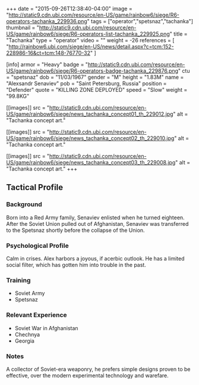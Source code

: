 +++
date = "2015-09-26T12:38:40-04:00"
image = "http://static9.cdn.ubi.com/resource/en-US/game/rainbow6/siege/R6-operators-tachanka_229936.png"
tags = ["operator","spetsnaz","tachanka"]
thumbnail = "http://static9.cdn.ubi.com/resource/en-US/game/rainbow6/siege/R6-operators-list-tachanka_229925.png"
title = "Tachanka"
type = "operator"
video = ""
weight = -26
references = [
  "http://rainbow6.ubi.com/siege/en-US/news/detail.aspx?c=tcm:152-228986-16&ct=tcm:148-76770-32"
]

[info]
  armor = "Heavy"
  badge = "http://static9.cdn.ubi.com/resource/en-US/game/rainbow6/siege/R6-operators-badge-tachanka_229876.png"
  ctu = "spetsnaz"
  dob = "11/03/1967"
  gender = "M"
  height = "1.83M"
  name = "Alexsandr Senaviev"
  pob = "Saint Petersburg, Russia"
  position = "Defender"
  quote = "KILLING ZONE DEPLOYED"
  speed = "Slow"
  weight = "99.8KG"

[[images]]
  src = "http://static9.cdn.ubi.com/resource/en-US/game/rainbow6/siege/news_tachanka_concept01_th_229012.jpg"
  alt = "Tachanka concept art."

[[images]]
  src = "http://static9.cdn.ubi.com/resource/en-US/game/rainbow6/siege/news_tachanka_concept02_th_229010.jpg"
  alt = "Tachanka concept art."

[[images]]
  src = "http://static9.cdn.ubi.com/resource/en-US/game/rainbow6/siege/news_tachanka_concept03_th_229008.jpg"
  alt = "Tachanka concept art."
+++

## Tactical Profile

### Background

Born into a Red Army family, Senaviev enlisted when he turned eighteen. After the Soviet Union pulled out of Afghanistan, Senaviev was transferred to the Spetsnaz shortly before the collapse of the Union.

### Psychological Profile

Calm in crises. Alex harbors a joyous, if acerbic outlook. He has a limited social filter, which has gotten him into trouble in the past.

### Training

* Soviet Army
* Spetsnaz

### Relevant Experience

* Soviet War in Afghanistan
* Chechnya
* Georgia

### Notes

A collector of Soviet-era weaponry, he prefers simple designs proven to be effective, over the modern experimental technology and warefare.
